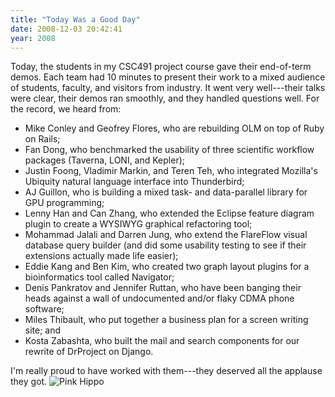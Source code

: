 ```yaml
---
title: "Today Was a Good Day"
date: 2008-12-03 20:42:41
year: 2008
---
```

Today, the students in my CSC491 project course gave their end-of-term demos. Each team had 10 minutes to present their work to a mixed audience of students, faculty, and visitors from industry.  It went very well---their talks were clear, their demos ran smoothly, and they handled questions well.  For the record, we heard from:
<ul>
	<li>Mike Conley and Geofrey Flores, who are rebuilding OLM on top of Ruby on Rails;</li>
	<li>Fan Dong, who benchmarked the usability of three scientific workflow packages (Taverna, LONI, and Kepler);</li>
	<li>Justin Foong, Vladimir Markin, and Teren Teh, who integrated Mozilla's Ubiquity natural language interface into Thunderbird;</li>
	<li>AJ Guillon, who is building a mixed task- and data-parallel library for GPU programming;</li>
	<li>Lenny Han and Can Zhang, who extended the Eclipse feature diagram plugin to create a WYSIWYG graphical refactoring tool;</li>
	<li>Mohammad Jalali and Darren Jung, who extend the FlareFlow visual database query builder (and did some usability testing to see if their extensions actually made life easier);</li>
	<li>Eddie Kang and Ben Kim, who created two graph layout plugins for a bioinformatics tool called Navigator;</li>
	<li>Denis Pankratov and Jennifer Ruttan, who have been banging their heads against a wall of undocumented and/or flaky CDMA phone software;</li>
	<li>Miles Thibault, who put together a business plan for a screen writing site; and</li>
	<li>Kosta Zabashta, who built the mail and search components for our rewrite of DrProject on Django.</li>
</ul>
I'm really proud to have worked with them---they deserved all the applause they got.

<img src="{{site.github.url}}/files/2008/12/hippo.png" alt="Pink Hippo" />
